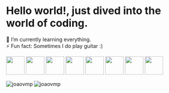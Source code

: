 <h1 align="left">Hello world!, just dived into the world of coding.</h1>


 🌱 I’m currently learning everything.
 <br>
 ⚡ Fun fact: Sometimes I do play guitar :)


<p>
 
 <img height="50" width="50" src="https://cdn.jsdelivr.net/gh/devicons/devicon/icons/typescript/typescript-original.svg" />
 <img height="50" width="50" src="https://cdn.jsdelivr.net/gh/devicons/devicon/icons/javascript/javascript-original.svg" />
 <img height="50" width="50" src="https://cdn.jsdelivr.net/gh/devicons/devicon/icons/ionic/ionic-original.svg" />
 <img height="50" width="50" src="https://cdn.jsdelivr.net/gh/devicons/devicon/icons/angularjs/angularjs-original.svg" />
 <img height="50" width="50" src="https://cdn.jsdelivr.net/gh/devicons/devicon/icons/firebase/firebase-plain-wordmark.svg" />
 <img height="50" width="50" src="https://cdn.jsdelivr.net/gh/devicons/devicon/icons/html5/html5-original.svg" />
 <img height="50" width="50" src="https://cdn.jsdelivr.net/gh/devicons/devicon/icons/css3/css3-original.svg" />
 <img height="50" width="50" src="https://cdn.jsdelivr.net/gh/devicons/devicon/icons/nextjs/nextjs-line.svg" />



</p>



<p><img align="left" src="https://github-readme-stats.vercel.app/api/top-langs?username=joaovmp&show_icons=true&locale=en&layout=compact" alt="joaovmp" /></p>



<p><img align="center" src="https://github-readme-stats.vercel.app/api?username=joaovmp&show_icons=true&locale=en" alt="joaovmp" /></p>


<h2>&nbsp</h2>


<!-- STREAKS SCORE  <p><img align="center" src="https://github-readme-streak-stats.herokuapp.com/?user=joaovmp&" alt="joaovmp" /></p>
<!--
**joaovmp/joaovmp** is a ✨ _special_ ✨ repository because its `README.md` (this file) appears on your GitHub profile.

Here are some ideas to get you started:

- 🔭 I’m currently working on ...
- 🌱 I’m currently learning ...
- 👯 I’m looking to collaborate on ...
- 🤔 I’m looking for help with ...
- 💬 Ask me about ...
- 📫 How to reach me: ...
- 😄 Pronouns: ...
- ⚡ Fun fact: ...
-->
